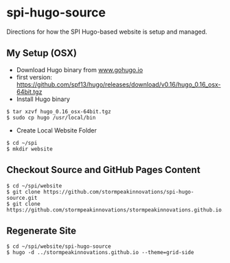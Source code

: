 # spi-hugo-source
Directions for how the SPI Hugo-based website is setup and managed.

## My Setup (OSX)
- Download Hugo binary from www.gohugo.io
 - first version: https://github.com/spf13/hugo/releases/download/v0.16/hugo_0.16_osx-64bit.tgz
- Install Hugo binary
```
$ tar xzvf hugo_0.16_osx-64bit.tgz
$ sudo cp hugo /usr/local/bin
```
- Create Local Website Folder
```
$ cd ~/spi
$ mkdir website
```

## Checkout Source and GitHub Pages Content
```
$ cd ~/spi/website
$ git clone https://github.com/stormpeakinnovations/spi-hugo-source.git
$ git clone https://github.com/stormpeakinnovations/stormpeakinnovations.github.io.git
```

## Regenerate Site
```
$ cd ~/spi/website/spi-hugo-source
$ hugo -d ../stormpeakinnovations.github.io --theme=grid-side
```
